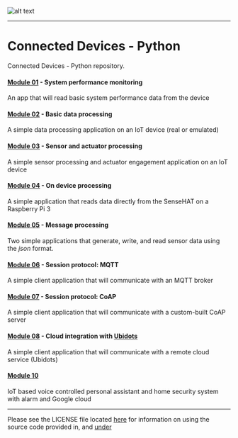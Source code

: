 ![alt text](https://img.shields.io/github/license/Adhira-Deogade/cd-github-python.svg)
____
# Connected Devices - Python

Connected Devices - Python repository.

#### [Module 01](https://github.com/Adhira-Deogade/cd-github-python/tree/master/apps/labs/module01) - System performance monitoring
An app that will read basic system performance data from the device

#### [Module 02](https://github.com/Adhira-Deogade/cd-github-python/tree/master/apps/labs/module02) - Basic data processing
A simple data processing application on an IoT device (real or emulated)

#### [Module 03](https://github.com/Adhira-Deogade/cd-github-python/tree/master/apps/labs/module03) - Sensor and actuator processing
A simple sensor processing and actuator engagement application on an IoT device

#### [Module 04](https://github.com/Adhira-Deogade/cd-github-python/tree/master/apps/labs/module04) - On device processing
A simple application that reads data directly from the SenseHAT on a Raspberry Pi 3

#### [Module 05](https://github.com/Adhira-Deogade/cd-github-python/tree/master/apps/labs/module05) - Message processing
Two simple applications that generate, write, and read sensor data using the _json_ format.

#### [Module 06](https://github.com/Adhira-Deogade/cd-github-python/tree/master/apps/labs/module06) - Session protocol: MQTT
A simple client application that will communicate with an MQTT broker

#### [Module 07](https://github.com/Adhira-Deogade/cd-github-python/tree/master/apps/labs/module07) - Session protocol: CoAP
A simple client application that will communicate with a custom-built CoAP server

#### [Module 08](https://github.com/Adhira-Deogade/cd-github-python/tree/master/apps/labs/module09) - Cloud integration with [Ubidots](https://ubidots.com/)
A simple client application that will communicate with a remote cloud service (Ubidots)

#### [Module 10](https://github.com/Adhira-Deogade/cd-github-python/tree/master/apps/labs/module10)
IoT based voice controlled personal assistant and home security system with alarm and Google cloud
____

Please see the LICENSE file located [here](https://github.com/Adhira-Deogade/cd-github-python/tree/master/apps/labbenchstudios) for information on using the source code provided in, and [under](https://github.com/Adhira-Deogade/cd-github-python/tree/master/apps/labbenchstudios)
